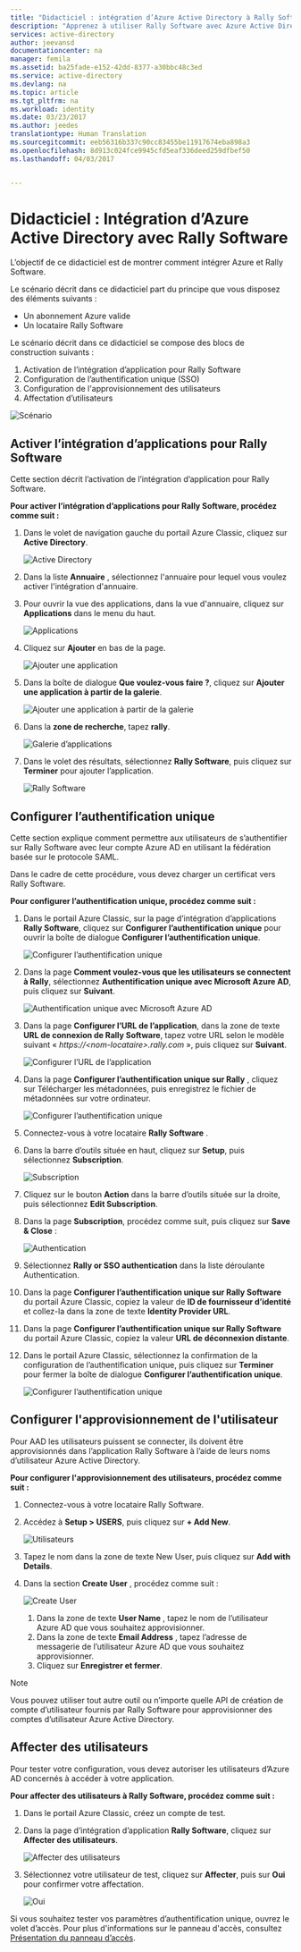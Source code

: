 ```yaml
---
title: "Didacticiel : intégration d’Azure Active Directory à Rally Software | Microsoft Docs"
description: "Apprenez à utiliser Rally Software avec Azure Active Directory pour activer l’authentification unique, l’approvisionnement automatique et bien plus encore."
services: active-directory
author: jeevansd
documentationcenter: na
manager: femila
ms.assetid: ba25fade-e152-42dd-8377-a30bbc48c3ed
ms.service: active-directory
ms.devlang: na
ms.topic: article
ms.tgt_pltfrm: na
ms.workload: identity
ms.date: 03/23/2017
ms.author: jeedes
translationtype: Human Translation
ms.sourcegitcommit: eeb56316b337c90cc83455be11917674eba898a3
ms.openlocfilehash: 8d913c024fce9945cfd5eaf336deed259dfbef50
ms.lasthandoff: 04/03/2017


---
```

# <a name="tutorial-azure-active-directory-integration-with-rally-software"></a>Didacticiel : Intégration d’Azure Active Directory avec Rally Software
L’objectif de ce didacticiel est de montrer comment intégrer Azure et Rally Software.  

Le scénario décrit dans ce didacticiel part du principe que vous disposez des éléments suivants :

* Un abonnement Azure valide
* Un locataire Rally Software

Le scénario décrit dans ce didacticiel se compose des blocs de construction suivants :

1. Activation de l’intégration d’application pour Rally Software
2. Configuration de l’authentification unique (SSO)
3. Configuration de l'approvisionnement des utilisateurs
4. Affectation d’utilisateurs

![Scénario](./media/active-directory-saas-rally-software-tutorial/IC769525.png "Scénario")

## <a name="enable-the-application-integration-for-rally-software"></a>Activer l’intégration d’applications pour Rally Software
Cette section décrit l’activation de l’intégration d’application pour Rally Software.

**Pour activer l’intégration d’applications pour Rally Software, procédez comme suit :**

1. Dans le volet de navigation gauche du portail Azure Classic, cliquez sur **Active Directory**.
   
    ![Active Directory](./media/active-directory-saas-rally-software-tutorial/IC700993.png "Active Directory")

2. Dans la liste **Annuaire** , sélectionnez l'annuaire pour lequel vous voulez activer l'intégration d'annuaire.

3. Pour ouvrir la vue des applications, dans la vue d'annuaire, cliquez sur **Applications** dans le menu du haut.
   
    ![Applications](./media/active-directory-saas-rally-software-tutorial/IC700994.png "Applications")

4. Cliquez sur **Ajouter** en bas de la page.
   
    ![Ajouter une application](./media/active-directory-saas-rally-software-tutorial/IC749321.png "Ajouter une application")

5. Dans la boîte de dialogue **Que voulez-vous faire ?**, cliquez sur **Ajouter une application à partir de la galerie**.
   
    ![Ajouter une application à partir de la galerie](./media/active-directory-saas-rally-software-tutorial/IC749322.png "Ajouter une application à partir de la galerie")

6. Dans la **zone de recherche**, tapez **rally**.
   
    ![Galerie d’applications](./media/active-directory-saas-rally-software-tutorial/IC769526.png "Galerie d’applications")

7. Dans le volet des résultats, sélectionnez **Rally Software**, puis cliquez sur **Terminer** pour ajouter l’application.
   
    ![Rally Software](./media/active-directory-saas-rally-software-tutorial/IC769527.png "Rally Software")
   
## <a name="configure-single-sign-on"></a>Configurer l’authentification unique

Cette section explique comment permettre aux utilisateurs de s’authentifier sur Rally Software avec leur compte Azure AD en utilisant la fédération basée sur le protocole SAML.

Dans le cadre de cette procédure, vous devez charger un certificat vers Rally Software.

**Pour configurer l’authentification unique, procédez comme suit :**

1. Dans le portail Azure Classic, sur la page d’intégration d’applications **Rally Software**, cliquez sur **Configurer l’authentification unique** pour ouvrir la boîte de dialogue **Configurer l’authentification unique**.
   
    ![Configurer l’authentification unique](./media/active-directory-saas-rally-software-tutorial/IC749323.png "Configurer l’authentification unique")

2. Dans la page **Comment voulez-vous que les utilisateurs se connectent à Rally**, sélectionnez **Authentification unique avec Microsoft Azure AD**, puis cliquez sur **Suivant**.
   
    ![Authentification unique avec Microsoft Azure AD](./media/active-directory-saas-rally-software-tutorial/IC769528.png "Authentification unique avec Microsoft Azure AD")

3. Dans la page **Configurer l’URL de l’application**, dans la zone de texte **URL de connexion de Rally Software**, tapez votre URL selon le modèle suivant « *https://\<nom-locataire\>.rally.com* », puis cliquez sur **Suivant**.
   
    ![Configurer l’URL de l’application](./media/active-directory-saas-rally-software-tutorial/IC769529.png "Configurer l’URL de l’application")

4. Dans la page **Configurer l’authentification unique sur Rally** , cliquez sur Télécharger les métadonnées, puis enregistrez le fichier de métadonnées sur votre ordinateur.
   
    ![Configurer l’authentification unique](./media/active-directory-saas-rally-software-tutorial/IC769530.png "Configurer l’authentification unique")

5. Connectez-vous à votre locataire **Rally Software** .

6. Dans la barre d’outils située en haut, cliquez sur **Setup**, puis sélectionnez **Subscription**.
   
    ![Subscription](./media/active-directory-saas-rally-software-tutorial/IC769531.png "Subscription")

7. Cliquez sur le bouton **Action** dans la barre d’outils située sur la droite, puis sélectionnez **Edit Subscription**.

8. Dans la page **Subscription**, procédez comme suit, puis cliquez sur **Save & Close** :
   
    ![Authentication](./media/active-directory-saas-rally-software-tutorial/IC769542.png "Authentication")
   
  1. Sélectionnez **Rally or SSO authentication** dans la liste déroulante Authentication.
  2. Dans la page **Configurer l’authentification unique sur Rally Software** du portail Azure Classic, copiez la valeur de **ID de fournisseur d’identité** et collez-la dans la zone de texte **Identity Provider URL**.
  3. Dans la page **Configurer l’authentification unique sur Rally Software** du portail Azure Classic, copiez la valeur **URL de déconnexion distante**.

9. Dans le portail Azure Classic, sélectionnez la confirmation de la configuration de l’authentification unique, puis cliquez sur **Terminer** pour fermer la boîte de dialogue **Configurer l’authentification unique**.
   
    ![Configurer l’authentification unique](./media/active-directory-saas-rally-software-tutorial/IC769547.png "Configurer l’authentification unique")
   
## <a name="configure-user-provisioning"></a>Configurer l'approvisionnement de l'utilisateur

Pour AAD les utilisateurs puissent se connecter, ils doivent être approvisionnés dans l’application Rally Software à l’aide de leurs noms d’utilisateur Azure Active Directory.

**Pour configurer l'approvisionnement des utilisateurs, procédez comme suit :**

1. Connectez-vous à votre locataire Rally Software.

2. Accédez à **Setup \> USERS**, puis cliquez sur **+ Add New**.
   
    ![Utilisateurs](./media/active-directory-saas-rally-software-tutorial/IC781039.png "Utilisateurs")

3. Tapez le nom dans la zone de texte New User, puis cliquez sur **Add with Details**.

4. Dans la section **Create User** , procédez comme suit :
   
    ![Create User](./media/active-directory-saas-rally-software-tutorial/IC781040.png "Create User")
   
   1. Dans la zone de texte **User Name** , tapez le nom de l’utilisateur Azure AD que vous souhaitez approvisionner.
   2. Dans la zone de texte **Email Address** , tapez l’adresse de messagerie de l’utilisateur Azure AD que vous souhaitez approvisionner.
   3. Cliquez sur **Enregistrer et fermer**.

>[!NOTE]
>Vous pouvez utiliser tout autre outil ou n’importe quelle API de création de compte d’utilisateur fournis par Rally Software pour approvisionner des comptes d’utilisateur Azure Active Directory.
> 
> 

## <a name="assign-users"></a>Affecter des utilisateurs
Pour tester votre configuration, vous devez autoriser les utilisateurs d’Azure AD concernés à accéder à votre application.

**Pour affecter des utilisateurs à Rally Software, procédez comme suit :**

1. Dans le portail Azure Classic, créez un compte de test.

2. Dans la page d’intégration d’application **Rally Software**, cliquez sur **Affecter des utilisateurs**.
   
    ![Affecter des utilisateurs](./media/active-directory-saas-rally-software-tutorial/IC769548.png "Affecter des utilisateurs")

3. Sélectionnez votre utilisateur de test, cliquez sur **Affecter**, puis sur **Oui** pour confirmer votre affectation.
   
    ![Oui](./media/active-directory-saas-rally-software-tutorial/IC767830.png "Oui")

Si vous souhaitez tester vos paramètres d’authentification unique, ouvrez le volet d’accès. Pour plus d'informations sur le panneau d'accès, consultez [Présentation du panneau d’accès](active-directory-saas-access-panel-introduction.md).


